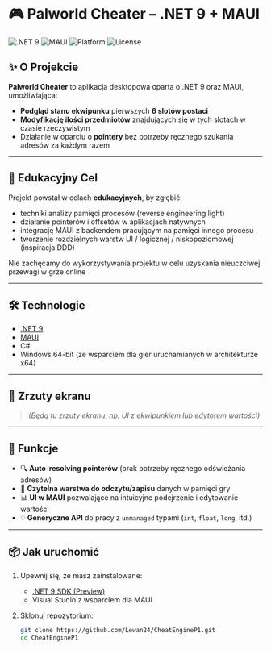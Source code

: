 # 🎮 Palworld Cheater – .NET 9 + MAUI

![.NET 9](https://img.shields.io/badge/.NET-9.0-purple)
![MAUI](https://img.shields.io/badge/MAUI-Cross_Platform-blue)
![Platform](https://img.shields.io/badge/Platform-Windows%2064--bit-orange)
![License](https://img.shields.io/badge/license-MIT-green)

## ✨ O Projekcie

**Palworld Cheater** to aplikacja desktopowa oparta o .NET 9 oraz MAUI, umożliwiająca:
- **Podgląd stanu ekwipunku** pierwszych **6 slotów postaci**
- **Modyfikację ilości przedmiotów** znajdujących się w tych slotach w czasie rzeczywistym
- Działanie w oparciu o **pointery** bez potrzeby ręcznego szukania adresów za każdym razem

---

## 🧠 Edukacyjny Cel

Projekt powstał w celach **edukacyjnych**, by zgłębić:
- techniki analizy pamięci procesów (reverse engineering light)
- działanie pointerów i offsetów w aplikacjach natywnych
- integrację MAUI z backendem pracującym na pamięci innego procesu
- tworzenie rozdzielnych warstw UI / logicznej / niskopoziomowej (inspiracja DDD)

Nie zachęcamy do wykorzystywania projektu w celu uzyskania nieuczciwej przewagi w grze online

---

## 🛠️ Technologie

- [.NET 9](https://github.com/dotnet/core)
- [MAUI](https://learn.microsoft.com/en-us/dotnet/maui/what-is-maui)
- C#
- Windows 64-bit (ze wsparciem dla gier uruchamianych w architekturze x64)

---

## 📸 Zrzuty ekranu

> *(Będą tu zrzuty ekranu, np. UI z ekwipunkiem lub edytorem wartości)*

---

## 🚀 Funkcje

- 🔍 **Auto-resolving pointerów** (brak potrzeby ręcznego odświeżania adresów)
- 🧪 **Czytelna warstwa do odczytu/zapisu** danych w pamięci gry
- 📊 **UI w MAUI** pozwalające na intuicyjne podejrzenie i edytowanie wartości
- 💡 **Generyczne API** do pracy z `unmanaged` typami (`int`, `float`, `long`, itd.)

---

## 📦 Jak uruchomić

1. Upewnij się, że masz zainstalowane:
   - [.NET 9 SDK (Preview)](https://dotnet.microsoft.com/en-us/download/dotnet/9.0)
   - Visual Studio z wsparciem dla MAUI

2. Sklonuj repozytorium:
   ```bash
   git clone https://github.com/Lewan24/CheatEngineP1.git
   cd CheatEngineP1
